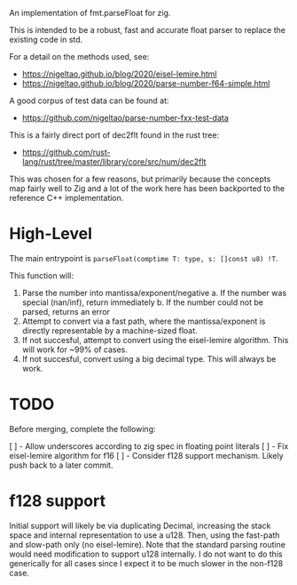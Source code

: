 An implementation of fmt.parseFloat for zig.

This is intended to be a robust, fast and accurate float parser to replace the
existing code in std.

For a detail on the methods used, see:
 - https://nigeltao.github.io/blog/2020/eisel-lemire.html
 - https://nigeltao.github.io/blog/2020/parse-number-f64-simple.html

A good corpus of test data can be found at:
 - https://github.com/nigeltao/parse-number-fxx-test-data

This is a fairly direct port of dec2flt found in the rust tree:
 - https://github.com/rust-lang/rust/tree/master/library/core/src/num/dec2flt

This was chosen for a few reasons, but primarily because the concepts map fairly
well to Zig and a lot of the work here has been backported to the reference C++
implementation.

# High-Level

The main entrypoint is `parseFloat(comptime T: type, s: []const u8) !T`.

This function will:
 1. Parse the number into mantissa/exponent/negative
    a. If the number was special (nan/inf), return immediately
    b. If the number could not be parsed, returns an error
 2. Attempt to convert via a fast path, where the mantissa/exponent is directly
    representable by a machine-sized float.
 3. If not succesful, attempt to convert using the eisel-lemire algorithm.
    This will work for ~99% of cases.
 4. If not succesful, convert using a big decimal type. This will always be
    work.

# TODO

Before merging, complete the following:

 [ ] - Allow underscores according to zig spec in floating point literals
 [ ] - Fix eisel-lemire algorithm for f16
 [ ] - Consider f128 support mechanism. Likely push back to a later commit.

# f128 support

Initial support will likely be via duplicating Decimal, increasing the stack
space and internal representation to use a u128. Then, using the fast-path and
slow-path only (no eisel-lemire). Note that the standard parsing routine would
need modification to support u128 internally. I do not want to do this
generically for all cases since I expect it to be much slower in the non-f128
case.
